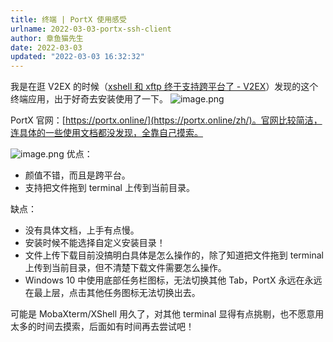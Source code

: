 ```yaml
---
title: 终端 | PortX 使用感受
urlname: 2022-03-03-portx-ssh-client
author: 章鱼猫先生
date: 2022-03-03
updated: "2022-03-03 16:32:32"
---
```


我是在逛 V2EX 的时候（[xshell 和 xftp 终于支持跨平台了 - V2EX](https://www.v2ex.com/t/837538)）发现的这个终端应用，出于好奇去安装使用了一下。
![image.png](https://shub-1251708715.cos.ap-guangzhou.myqcloud.com/elog-cookbook-img/FvSDVHBQg1aLY_eKvYk-r1iqZU6t.png)

PortX 官网：[https://portx.online/](https://portx.online/zh/)。官网比较简洁，连具体的一些使用文档都没发现，全靠自己摸索。

![image.png](https://shub-1251708715.cos.ap-guangzhou.myqcloud.com/elog-cookbook-img/Fj97lR5WQ4uQ892FujRDaCkmHpu4.png)
优点：

- 颜值不错，而且是跨平台。
- 支持把文件拖到 terminal 上传到当前目录。

缺点：

- 没有具体文档，上手有点慢。
- 安装时候不能选择自定义安装目录！
- 文件上传下载目前没搞明白具体是怎么操作的，除了知道把文件拖到 terminal 上传到当前目录，但不清楚下载文件需要怎么操作。
- Windows 10 中使用底部任务栏图标，无法切换其他 Tab，PortX 永远在永远在最上层，点击其他任务图标无法切换出去。

可能是 MobaXterm/XShell 用久了，对其他 terminal 显得有点挑剔，也不愿意用太多的时间去摸索，后面如有时间再去尝试吧！
